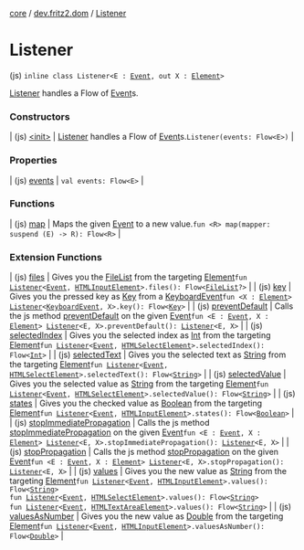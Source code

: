 [core](../../index.md) / [dev.fritz2.dom](../index.md) / [Listener](./index.md)

# Listener

(js) `inline class Listener<E : `[`Event`](https://kotlinlang.org/api/latest/jvm/stdlib/org.w3c.dom.events/-event/index.html)`, out X : `[`Element`](https://kotlinlang.org/api/latest/jvm/stdlib/org.w3c.dom/-element/index.html)`>`

[Listener](./index.md) handles a Flow of [Event](https://kotlinlang.org/api/latest/jvm/stdlib/org.w3c.dom.events/-event/index.html)s.

### Constructors

| (js) [&lt;init&gt;](-init-.md) | [Listener](./index.md) handles a Flow of [Event](https://kotlinlang.org/api/latest/jvm/stdlib/org.w3c.dom.events/-event/index.html)s.`Listener(events: Flow<E>)` |

### Properties

| (js) [events](events.md) | `val events: Flow<E>` |

### Functions

| (js) [map](map.md) | Maps the given [Event](https://kotlinlang.org/api/latest/jvm/stdlib/org.w3c.dom.events/-event/index.html) to a new value.`fun <R> map(mapper: suspend (E) -> R): Flow<R>` |

### Extension Functions

| (js) [files](../files.md) | Gives you the [FileList](https://kotlinlang.org/api/latest/jvm/stdlib/org.w3c.files/-file-list/index.html) from the targeting [Element](https://kotlinlang.org/api/latest/jvm/stdlib/org.w3c.dom/-element/index.html)`fun `[`Listener`](./index.md)`<`[`Event`](https://kotlinlang.org/api/latest/jvm/stdlib/org.w3c.dom.events/-event/index.html)`, `[`HTMLInputElement`](https://kotlinlang.org/api/latest/jvm/stdlib/org.w3c.dom/-h-t-m-l-input-element/index.html)`>.files(): Flow<`[`FileList`](https://kotlinlang.org/api/latest/jvm/stdlib/org.w3c.files/-file-list/index.html)`?>` |
| (js) [key](../key.md) | Gives you the pressed key as [Key](../../dev.fritz2.dom.html/-key/index.md) from a [KeyboardEvent](https://kotlinlang.org/api/latest/jvm/stdlib/org.w3c.dom.events/-keyboard-event/index.html)`fun <X : `[`Element`](https://kotlinlang.org/api/latest/jvm/stdlib/org.w3c.dom/-element/index.html)`> `[`Listener`](./index.md)`<`[`KeyboardEvent`](https://kotlinlang.org/api/latest/jvm/stdlib/org.w3c.dom.events/-keyboard-event/index.html)`, X>.key(): Flow<`[`Key`](../../dev.fritz2.dom.html/-key/index.md)`>` |
| (js) [preventDefault](../prevent-default.md) | Calls the js method [preventDefault](../prevent-default.md) on the given [Event](https://kotlinlang.org/api/latest/jvm/stdlib/org.w3c.dom.events/-event/index.html)`fun <E : `[`Event`](https://kotlinlang.org/api/latest/jvm/stdlib/org.w3c.dom.events/-event/index.html)`, X : `[`Element`](https://kotlinlang.org/api/latest/jvm/stdlib/org.w3c.dom/-element/index.html)`> `[`Listener`](./index.md)`<E, X>.preventDefault(): `[`Listener`](./index.md)`<E, X>` |
| (js) [selectedIndex](../selected-index.md) | Gives you the selected index as [Int](https://kotlinlang.org/api/latest/jvm/stdlib/kotlin/-int/index.html) from the targeting [Element](https://kotlinlang.org/api/latest/jvm/stdlib/org.w3c.dom/-element/index.html)`fun `[`Listener`](./index.md)`<`[`Event`](https://kotlinlang.org/api/latest/jvm/stdlib/org.w3c.dom.events/-event/index.html)`, `[`HTMLSelectElement`](https://kotlinlang.org/api/latest/jvm/stdlib/org.w3c.dom/-h-t-m-l-select-element/index.html)`>.selectedIndex(): Flow<`[`Int`](https://kotlinlang.org/api/latest/jvm/stdlib/kotlin/-int/index.html)`>` |
| (js) [selectedText](../selected-text.md) | Gives you the selected text as [String](https://kotlinlang.org/api/latest/jvm/stdlib/kotlin/-string/index.html) from the targeting [Element](https://kotlinlang.org/api/latest/jvm/stdlib/org.w3c.dom/-element/index.html)`fun `[`Listener`](./index.md)`<`[`Event`](https://kotlinlang.org/api/latest/jvm/stdlib/org.w3c.dom.events/-event/index.html)`, `[`HTMLSelectElement`](https://kotlinlang.org/api/latest/jvm/stdlib/org.w3c.dom/-h-t-m-l-select-element/index.html)`>.selectedText(): Flow<`[`String`](https://kotlinlang.org/api/latest/jvm/stdlib/kotlin/-string/index.html)`>` |
| (js) [selectedValue](../selected-value.md) | Gives you the selected value as [String](https://kotlinlang.org/api/latest/jvm/stdlib/kotlin/-string/index.html) from the targeting [Element](https://kotlinlang.org/api/latest/jvm/stdlib/org.w3c.dom/-element/index.html)`fun `[`Listener`](./index.md)`<`[`Event`](https://kotlinlang.org/api/latest/jvm/stdlib/org.w3c.dom.events/-event/index.html)`, `[`HTMLSelectElement`](https://kotlinlang.org/api/latest/jvm/stdlib/org.w3c.dom/-h-t-m-l-select-element/index.html)`>.selectedValue(): Flow<`[`String`](https://kotlinlang.org/api/latest/jvm/stdlib/kotlin/-string/index.html)`>` |
| (js) [states](../states.md) | Gives you the checked value as [Boolean](https://kotlinlang.org/api/latest/jvm/stdlib/kotlin/-boolean/index.html) from the targeting [Element](https://kotlinlang.org/api/latest/jvm/stdlib/org.w3c.dom/-element/index.html)`fun `[`Listener`](./index.md)`<`[`Event`](https://kotlinlang.org/api/latest/jvm/stdlib/org.w3c.dom.events/-event/index.html)`, `[`HTMLInputElement`](https://kotlinlang.org/api/latest/jvm/stdlib/org.w3c.dom/-h-t-m-l-input-element/index.html)`>.states(): Flow<`[`Boolean`](https://kotlinlang.org/api/latest/jvm/stdlib/kotlin/-boolean/index.html)`>` |
| (js) [stopImmediatePropagation](../stop-immediate-propagation.md) | Calls the js method [stopImmediatePropagation](../stop-immediate-propagation.md) on the given [Event](https://kotlinlang.org/api/latest/jvm/stdlib/org.w3c.dom.events/-event/index.html)`fun <E : `[`Event`](https://kotlinlang.org/api/latest/jvm/stdlib/org.w3c.dom.events/-event/index.html)`, X : `[`Element`](https://kotlinlang.org/api/latest/jvm/stdlib/org.w3c.dom/-element/index.html)`> `[`Listener`](./index.md)`<E, X>.stopImmediatePropagation(): `[`Listener`](./index.md)`<E, X>` |
| (js) [stopPropagation](../stop-propagation.md) | Calls the js method [stopPropagation](../stop-propagation.md) on the given [Event](https://kotlinlang.org/api/latest/jvm/stdlib/org.w3c.dom.events/-event/index.html)`fun <E : `[`Event`](https://kotlinlang.org/api/latest/jvm/stdlib/org.w3c.dom.events/-event/index.html)`, X : `[`Element`](https://kotlinlang.org/api/latest/jvm/stdlib/org.w3c.dom/-element/index.html)`> `[`Listener`](./index.md)`<E, X>.stopPropagation(): `[`Listener`](./index.md)`<E, X>` |
| (js) [values](../values.md) | Gives you the new value as [String](https://kotlinlang.org/api/latest/jvm/stdlib/kotlin/-string/index.html) from the targeting [Element](https://kotlinlang.org/api/latest/jvm/stdlib/org.w3c.dom/-element/index.html)`fun `[`Listener`](./index.md)`<`[`Event`](https://kotlinlang.org/api/latest/jvm/stdlib/org.w3c.dom.events/-event/index.html)`, `[`HTMLInputElement`](https://kotlinlang.org/api/latest/jvm/stdlib/org.w3c.dom/-h-t-m-l-input-element/index.html)`>.values(): Flow<`[`String`](https://kotlinlang.org/api/latest/jvm/stdlib/kotlin/-string/index.html)`>`<br>`fun `[`Listener`](./index.md)`<`[`Event`](https://kotlinlang.org/api/latest/jvm/stdlib/org.w3c.dom.events/-event/index.html)`, `[`HTMLSelectElement`](https://kotlinlang.org/api/latest/jvm/stdlib/org.w3c.dom/-h-t-m-l-select-element/index.html)`>.values(): Flow<`[`String`](https://kotlinlang.org/api/latest/jvm/stdlib/kotlin/-string/index.html)`>`<br>`fun `[`Listener`](./index.md)`<`[`Event`](https://kotlinlang.org/api/latest/jvm/stdlib/org.w3c.dom.events/-event/index.html)`, `[`HTMLTextAreaElement`](https://kotlinlang.org/api/latest/jvm/stdlib/org.w3c.dom/-h-t-m-l-text-area-element/index.html)`>.values(): Flow<`[`String`](https://kotlinlang.org/api/latest/jvm/stdlib/kotlin/-string/index.html)`>` |
| (js) [valuesAsNumber](../values-as-number.md) | Gives you the new value as [Double](https://kotlinlang.org/api/latest/jvm/stdlib/kotlin/-double/index.html) from the targeting [Element](https://kotlinlang.org/api/latest/jvm/stdlib/org.w3c.dom/-element/index.html)`fun `[`Listener`](./index.md)`<`[`Event`](https://kotlinlang.org/api/latest/jvm/stdlib/org.w3c.dom.events/-event/index.html)`, `[`HTMLInputElement`](https://kotlinlang.org/api/latest/jvm/stdlib/org.w3c.dom/-h-t-m-l-input-element/index.html)`>.valuesAsNumber(): Flow<`[`Double`](https://kotlinlang.org/api/latest/jvm/stdlib/kotlin/-double/index.html)`>` |

